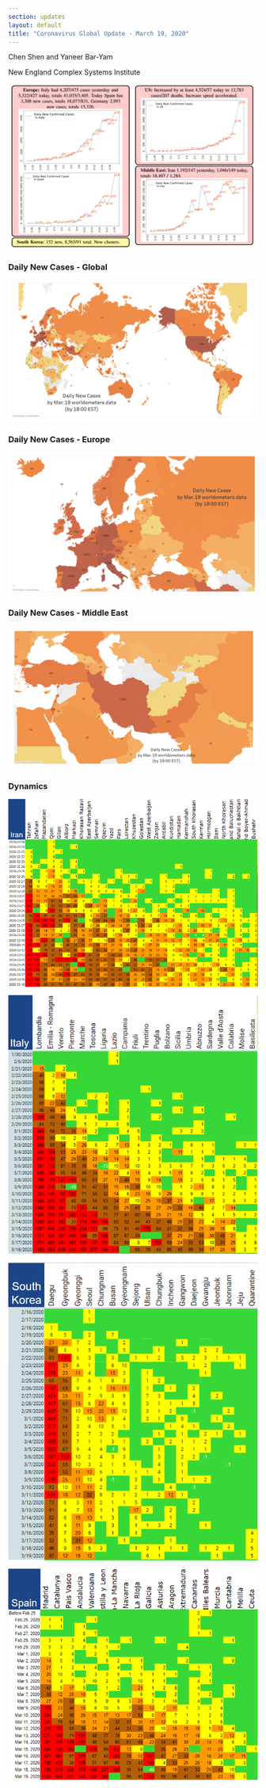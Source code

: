 ```yaml
---
section: updates
layout: default
title: "Coronavirus Global Update - March 19, 2020"
---
```


Chen Shen and Yaneer Bar-Yam

New England Complex Systems Institute

![](/media/5e743afa0d63ba6c67dd88fd_daily%20updates%20main%20figure%20march%2019.PNG)

### Daily New Cases - Global

![](/media/5e743b2f8801afa217a55eb5_daily%20updates%20globe%20map%20march%2019.PNG)

### Daily New Cases - Europe

![](/media/5e743b5bd99d34f5661cb7be_daily%20updates%20europe%20map%20march%2019.PNG)

### Daily New Cases - Middle East

![](/media/5e743b895e1e037a180f1b22_daily%20updates%20middle%20east%20map%20march%2019.PNG)

### Dynamics

![](/media/5e743b9f31074b4055a283a8_Iran_3_19.png)

![](/media/5e743bac96b205d21712df50_Italy_3_19.png)

![](/media/5e743bb7f534b46f5771f682_Sout_Korea_3_19.png)

![](/media/5e743bc303fea3189b3b27a6_Spain_3_19.png)
